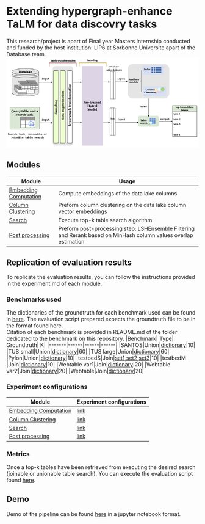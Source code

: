 # Extending hypergraph-enhance TaLM for data discovry tasks 
This research/project is apart of Final year Masters Internship conducted and funded by the host institution: LIP6 at Sorbonne Universite apart of the Database team. 
![pipeline](pipeline_final_final.png)
## Modules 
|Module| Usage| 
|-------|------|
|[Embedding Computation](embedding_computation/)|Compute embeddings of the data lake columns|
|[Column Clustering](clustering/y)|Preform column clustering on the data lake column vector embeddings|
|[Search](search/)|Execute top-k table search algorithm|
|[Post processing](post_processing/)|Preform post-processing step: LSHEnsemble Filtering and Rerank based on MinHash column values overlap estimation|

## Replication of evaluation results 

To replicate the evaluation results, you can follow the instructions provided in the experiment.md of each module. <br>

### Benchmarks used 
The dictionaries of the groundtruth for each benchmark used can be found in [here](benchmarks/). The evaluation script prepared expects the groundtruth file to be in the format found here. <br>
Citation of each benchmark is provided in README.md of the folder dedicated to the benchmark on this repository. 
|Benchmark| Type| Groundtruth| K|
|-------|------|------|------|
|SANTOS|Union|[dictionary](benchmarks/union/santos/santosUnionBenchmark.pickle)|10|
|TUS small|Union|[dictionary](benchmarks/union/TUS/small/sampled/tusLabeledtusUnionBenchmark)|60|
|TUS large|Union|[dictionary](benchmarks/union/TUS/large/sampled/tusLabeledtusLargeUnionBenchmark)|60|
|Pylon|Union|[dictionary](benchmarks/union/pylon/all_ground_truth_sans_recall.pkl)|10|
|testbedS|Join|[set1](benchmarks/join/nextiajd/testbedS/set1/join_dict_testbedS_set1.pkl),[set2](benchmarks/join/nextiajd/testbedS/set2/join_dict_testbedS_set2.pkl),[set3](benchmarks/join/nextiajd/testbedS/set3/join_dict_testbedS_set3.pkl)|10|
|testbedM |Join|[dictionary](benchmarks/join/nextiajd/testbedM/join_dict_testbedM_warpgate.pkl)|10|
|Webtable var1|Join|[dictionary](benchmarks/join/lakebench/webtables/small/join_dict_webtable_small.pkl)|20|
|Webtable var2|Join|[dictionary](benchmarks/join/lakebench/webtables/small_var2/join_dict_webtables_small_var2.pkl)|20|
|Webtable|Join|[dictionary](benchmarks/join/lakebench/webtables/join_dict_final.pkl)|20|
### Experiment configurations 
|Module| Experiment configurations|
|-------|------|
|[Embedding Computation](embedding_computation/)|[link](embedding_computation/experiments.md)|
|[Column Clustering](clustering/)|[link](clustering/experiments.md)|
|[Search](search/)|[link](search/experiments.md)|
|[Post processing](post_processing/)|[link](post_processing/experiments.md)|

### Metrics 
Once a top-k tables have been retrieved from executing the desired search (joinable or unionable table search). You can execute the evaluation script found [here](search/).

## Demo 
Demo of the pipeline can be found [here](demo.ipynb) in a jupyter notebook format. 


